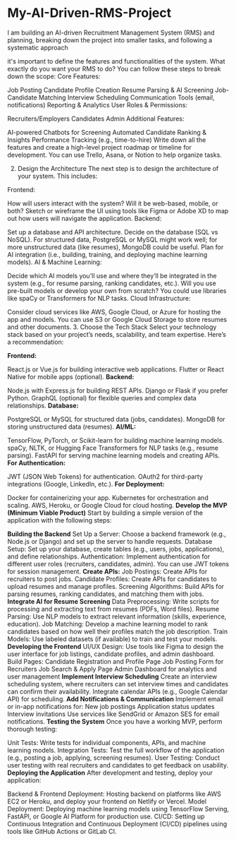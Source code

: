 # My-AI-Driven-RMS-Project
I am building an AI-driven Recruitment Management System (RMS) and planning, breaking down the project into smaller tasks, and following a systematic approach  

it's important to define the features and functionalities of the system. What exactly do you want your RMS to do? You can follow these steps to break down the scope:
Core Features:

Job Posting
Candidate Profile Creation
Resume Parsing & AI Screening
Job-Candidate Matching
Interview Scheduling
Communication Tools (email, notifications)
Reporting & Analytics
User Roles & Permissions:

Recruiters/Employers
Candidates
Admin
Additional Features:

AI-powered Chatbots for Screening
Automated Candidate Ranking & Insights
Performance Tracking (e.g., time-to-hire)
Write down all the features and create a high-level project roadmap or timeline for development. You can use Trello, Asana, or Notion to help organize tasks.

2. Design the Architecture
The next step is to design the architecture of your system. This includes:

Frontend:

How will users interact with the system? Will it be web-based, mobile, or both?
Sketch or wireframe the UI using tools like Figma or Adobe XD to map out how users will navigate the application.
Backend:

Set up a database and API architecture.
Decide on the database (SQL vs NoSQL). For structured data, PostgreSQL or MySQL might work well; for more unstructured data (like resumes), MongoDB could be useful.
Plan for AI integration (i.e., building, training, and deploying machine learning models).
AI & Machine Learning:

Decide which AI models you'll use and where they’ll be integrated in the system (e.g., for resume parsing, ranking candidates, etc.).
Will you use pre-built models or develop your own from scratch? You could use libraries like spaCy or Transformers for NLP tasks.
Cloud Infrastructure:

Consider cloud services like AWS, Google Cloud, or Azure for hosting the app and models.
You can use S3 or Google Cloud Storage to store resumes and other documents.
3. Choose the Tech Stack
Select your technology stack based on your project’s needs, scalability, and team expertise. Here’s a recommendation:

**Frontend:**

React.js or Vue.js for building interactive web applications.
Flutter or React Native for mobile apps (optional).
**Backend:**

Node.js with Express.js for building REST APIs.
Django or Flask if you prefer Python.
GraphQL (optional) for flexible queries and complex data relationships.
**Database:**

PostgreSQL or MySQL for structured data (jobs, candidates).
MongoDB for storing unstructured data (resumes).
**AI/ML:**

TensorFlow, PyTorch, or Scikit-learn for building machine learning models.
spaCy, NLTK, or Hugging Face Transformers for NLP tasks (e.g., resume parsing).
FastAPI for serving machine learning models and creating APIs.
**For Authentication:**

JWT (JSON Web Tokens) for authentication.
OAuth2 for third-party integrations (Google, LinkedIn, etc.).
**For Deployment:**

Docker for containerizing your app.
Kubernetes for orchestration and scaling.
AWS, Heroku, or Google Cloud for cloud hosting.
**Develop the MVP (Minimum Viable Product)**
Start by building a simple version of the application with the following steps:

**Building the Backend**
Set Up a Server: Choose a backend framework (e.g., Node.js or Django) and set up the server to handle requests.
Database Setup: Set up your database, create tables (e.g., users, jobs, applications), and define relationships.
Authentication: Implement authentication for different user roles (recruiters, candidates, admin). You can use JWT tokens for session management.
**Create APIs:**
Job Postings: Create APIs for recruiters to post jobs.
Candidate Profiles: Create APIs for candidates to upload resumes and manage profiles.
Screening Algorithms: Build APIs for parsing resumes, ranking candidates, and matching them with jobs.
**Integrate AI for Resume Screening**
Data Preprocessing: Write scripts for processing and extracting text from resumes (PDFs, Word files).
Resume Parsing: Use NLP models to extract relevant information (skills, experience, education).
Job Matching: Develop a machine learning model to rank candidates based on how well their profiles match the job description.
Train Models: Use labeled datasets (if available) to train and test your models.
**Developing the Frontend**
UI/UX Design: Use tools like Figma to design the user interface for job listings, candidate profiles, and admin dashboard.
Build Pages:
Candidate Registration and Profile Page
Job Posting Form for Recruiters
Job Search & Apply Page
Admin Dashboard for analytics and user management
**Implement Interview Scheduling**
Create an interview scheduling system, where recruiters can set interview times and candidates can confirm their availability.
Integrate calendar APIs (e.g., Google Calendar API) for scheduling.
**Add Notifications & Communication**
Implement email or in-app notifications for:
New job postings
Application status updates
Interview invitations
Use services like SendGrid or Amazon SES for email notifications.
**Testing the System**
Once you have a working MVP, perform thorough testing:

Unit Tests: Write tests for individual components, APIs, and machine learning models.
Integration Tests: Test the full workflow of the application (e.g., posting a job, applying, screening resumes).
User Testing: Conduct user testing with real recruiters and candidates to get feedback on usability.
**Deploying the Application**
After development and testing, deploy your application:

Backend & Frontend Deployment: Hosting backend on platforms like AWS EC2 or Heroku, and deploy your frontend on Netlify or Vercel.
Model Deployment: Deploying machine learning models using TensorFlow Serving, FastAPI, or Google AI Platform for production use.
CI/CD: Setting up Continuous Integration and Continuous Deployment (CI/CD) pipelines using tools like GitHub Actions or GitLab CI.


